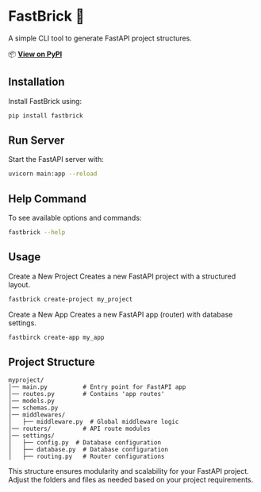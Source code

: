 # FastBrick 🚀

A simple CLI tool to generate FastAPI project structures.

📦 [**View on PyPI**](https://pypi.org/project/fastbrick/)

## Installation

Install FastBrick using:
```sh
pip install fastbrick
```

## Run Server

Start the FastAPI server with:
```sh
uvicorn main:app --reload
```

## Help Command

To see available options and commands:
```sh
fastbrick --help
```

## Usage
Create a New Project
Creates a new FastAPI project with a structured layout.
```sh
fastbrick create-project my_project
```
Create a New App
Creates a new FastAPI app (router) with database settings.

```sh
fastbirck create-app my_app
```

## Project Structure

```
myproject/
│── main.py          # Entry point for FastAPI app
│── routes.py        # Contains 'app routes'
│── models.py
│── schemas.py
│── middlewares/
│   ├── middleware.py  # Global middleware logic
│── routers/         # API route modules
│── settings/
│   ├── config.py  # Database configuration
│   ├── database.py  # Database configuration
│   ├── routing.py   # Router configurations
```

This structure ensures modularity and scalability for your FastAPI project. Adjust the folders and files as needed based on your project requirements.

